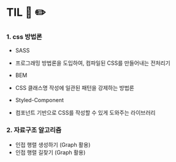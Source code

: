 # TIL 📖 ✏️
     

 ### 1. css 방법론
 
  - SASS
   * 프로그래밍 방법론을 도입하여, 컴파일된 CSS를 만들어내는 전처리기
  - BEM 
   * CSS 클래스명 작성에 일관된 패턴을 강제하는 방법론
  - Styled-Component
   * 컴포넌트 기반으로 CSS를 작성할 수 있게 도와주는 라이브러리
    
    
  ### 2. 자료구조 알고리즘
  
   - 인접 행렬 생성하기 (Graph 활용)
   - 인접 행렬 길찾기 (Graph 활용)
